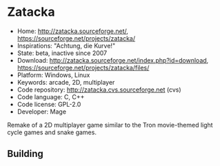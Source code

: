 # Zatacka

- Home: http://zatacka.sourceforge.net/, https://sourceforge.net/projects/zatacka/
- Inspirations: "Achtung, die Kurve!"
- State: beta, inactive since 2007
- Download: http://zatacka.sourceforge.net/index.php?id=download, https://sourceforge.net/projects/zatacka/files/
- Platform: Windows, Linux
- Keywords: arcade, 2D, multiplayer
- Code repository: http://zatacka.cvs.sourceforge.net (cvs)
- Code language: C, C++
- Code license: GPL-2.0
- Developer: Mage

Remake of a 2D multiplayer game similar to the Tron movie-themed light cycle games and snake games.

## Building
